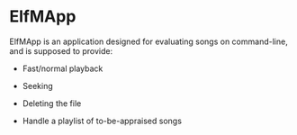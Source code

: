 ElfMApp
===

ElfMApp is an application designed for evaluating songs on command-line, and is supposed to provide:

- Fast/normal playback

- Seeking

- Deleting the file

- Handle a playlist of to-be-appraised songs
